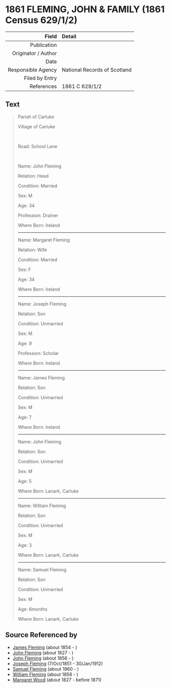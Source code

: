 ﻿---
layout: page
permalink: /sources/s85731728
---

# 1861 FLEMING, JOHN & FAMILY (1861 Census 629/1/2)

Field | Detail
---:|:---
Publication | 
Originator / Author | 
Date | 
Responsible Agency | National Records of Scotland
Filed by Entry | 
References | 1861 C 629/1/2

## Text

> Parish of Carluke
>
> Village of Carluke
>
> <br/>
>
> Road: School Lane
>
> <br/>
>
> Name: John Fleming
>
> Relation: Head
>
> Condition: Married
>
> Sex: M
>
> Age: 34
>
> Profession: Drainer
>
> Where Born: Ireland
>
> ---
>
> Name: Margaret Fleming
>
> Relation: Wife
>
> Condition: Married
>
> Sex: F
>
> Age: 34
>
> Where Born: Ireland
>
> ---
>
> Name: Joseph Fleming
>
> Relation: Son
>
> Condition: Unmarried
>
> Sex: M
>
> Age: 9
>
> Profession: Scholar
>
> Where Born: Ireland
>
> ---
>
> Name: James Fleming
>
> Relation: Son
>
> Condition: Unmarried
>
> Sex: M
>
> Age: 7
>
> Where Born: Ireland
>
> ---
>
> Name: John Fleming
>
> Relation: Son
>
> Condition: Unmarried
>
> Sex: M
>
> Age: 5
>
> Where Born: Lanark, Carluke
>
> ---
>
> Name: William Fleming
>
> Relation: Son
>
> Condition: Unmarried
>
> Sex: M
>
> Age: 3
>
> Where Born: Lanark, Carluke
>
> ---
>
> Name: Samuel Fleming
>
> Relation: Son
>
> Condition: Unmarried
>
> Sex: M
>
> Age: 6months
>
> Where Born: Lanark, Carluke
>

## Source Referenced by

* [James Fleming](../people/@45874990@-james-fleming-b1854-d.md) (about 1854 - )
* [John Fleming](../people/@39983533@-john-fleming-b1827-d.md) (about 1827 - )
* [John Fleming](../people/@18678270@-john-fleming-b1856-d.md) (about 1856 - )
* [Joseph Fleming](../people/@57117702@-joseph-fleming-b1851-10-7-d1912-1-30.md) (7/Oct/1851 - 30/Jan/1912)
* [Samuel Fleming](../people/@19337566@-samuel-fleming-b1860-d.md) (about 1860 - )
* [William Fleming](../people/@78368531@-william-fleming-b1858-d.md) (about 1858 - )
* [Margaret Wood](../people/@50500805@-margaret-wood-b1827-d1871.md) (about 1827 - before 1871)
